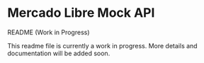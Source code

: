 # Mercado Libre Mock API

README (Work in Progress)

This readme file is currently a work in progress. More details and documentation will be added soon.
